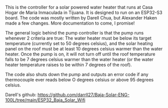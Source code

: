 This is the controller for a solar powered water heater that runs at Casa Hogar de Maria Inmaculada in Tijuana. It is designed to run on an ESP32-S3 board. The code was mostly written by Darell Chua, but Alexander Haken made a few changes. More documentation to come, I promise!

The general logic behind the pump controller is that the pump runs whenever 2 criteria are true: The water heater must be below its target temperature (currently set to 50 degrees celsius), and the solar heating panel on the roof must be at least 10 degrees celsius warmer than the water heater. Once the pump is on, it will not turn off until the roof temperature falls to be 7 degrees celsius warmer than the water heater (or the water heater temperature raises to be within 7 degrees of the roof).

The code also shuts down the pump and outputs an error code if any thermocouple ever reads below O degrees celsius or above 95 degrees celsius.

Darell's github:
https://github.com/darrll27/Baja-Solar-ENG-100L/tree/main/ESP32_Baja_Solar_Wifi
